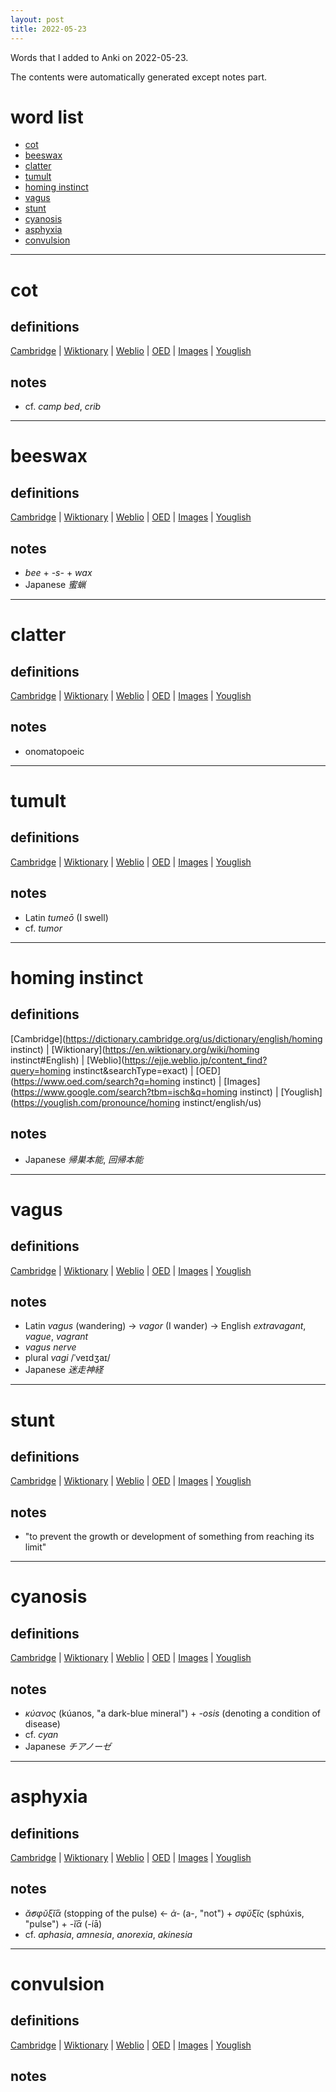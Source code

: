 ```yaml
---
layout: post
title: 2022-05-23
---
```


Words that I added to Anki on 2022-05-23.

The contents were automatically generated except notes part.
# word list
- [cot](#cot)
- [beeswax](#beeswax)
- [clatter](#clatter)
- [tumult](#tumult)
- [homing instinct](#homing-instinct)
- [vagus](#vagus)
- [stunt](#stunt)
- [cyanosis](#cyanosis)
- [asphyxia](#asphyxia)
- [convulsion](#convulsion)

---

# cot
## definitions
[Cambridge](https://dictionary.cambridge.org/us/dictionary/english/cot)
|
[Wiktionary](https://en.wiktionary.org/wiki/cot#English)
|
[Weblio](https://ejje.weblio.jp/content_find?query=cot&searchType=exact)
|
[OED](https://www.oed.com/search?q=cot)
|
[Images](https://www.google.com/search?tbm=isch&q=cot)
|
[Youglish](https://youglish.com/pronounce/cot/english/us)

## notes
- cf. *camp bed*, *crib*

---

# beeswax
## definitions
[Cambridge](https://dictionary.cambridge.org/us/dictionary/english/beeswax)
|
[Wiktionary](https://en.wiktionary.org/wiki/beeswax#English)
|
[Weblio](https://ejje.weblio.jp/content_find?query=beeswax&searchType=exact)
|
[OED](https://www.oed.com/search?q=beeswax)
|
[Images](https://www.google.com/search?tbm=isch&q=beeswax)
|
[Youglish](https://youglish.com/pronounce/beeswax/english/us)

## notes
- *bee* + *-s-* + *wax*
- Japanese *蜜蝋*

---

# clatter
## definitions
[Cambridge](https://dictionary.cambridge.org/us/dictionary/english/clatter)
|
[Wiktionary](https://en.wiktionary.org/wiki/clatter#English)
|
[Weblio](https://ejje.weblio.jp/content_find?query=clatter&searchType=exact)
|
[OED](https://www.oed.com/search?q=clatter)
|
[Images](https://www.google.com/search?tbm=isch&q=clatter)
|
[Youglish](https://youglish.com/pronounce/clatter/english/us)

## notes
- onomatopoeic

---

# tumult
## definitions
[Cambridge](https://dictionary.cambridge.org/us/dictionary/english/tumult)
|
[Wiktionary](https://en.wiktionary.org/wiki/tumult#English)
|
[Weblio](https://ejje.weblio.jp/content_find?query=tumult&searchType=exact)
|
[OED](https://www.oed.com/search?q=tumult)
|
[Images](https://www.google.com/search?tbm=isch&q=tumult)
|
[Youglish](https://youglish.com/pronounce/tumult/english/us)

## notes
- Latin *tumeō* (I swell)
- cf. *tumor*

---

# homing instinct
## definitions
[Cambridge](https://dictionary.cambridge.org/us/dictionary/english/homing instinct)
|
[Wiktionary](https://en.wiktionary.org/wiki/homing instinct#English)
|
[Weblio](https://ejje.weblio.jp/content_find?query=homing instinct&searchType=exact)
|
[OED](https://www.oed.com/search?q=homing instinct)
|
[Images](https://www.google.com/search?tbm=isch&q=homing instinct)
|
[Youglish](https://youglish.com/pronounce/homing instinct/english/us)

## notes
- Japanese *帰巣本能*, *回帰本能*

---

# vagus
## definitions
[Cambridge](https://dictionary.cambridge.org/us/dictionary/english/vagus)
|
[Wiktionary](https://en.wiktionary.org/wiki/vagus#English)
|
[Weblio](https://ejje.weblio.jp/content_find?query=vagus&searchType=exact)
|
[OED](https://www.oed.com/search?q=vagus)
|
[Images](https://www.google.com/search?tbm=isch&q=vagus)
|
[Youglish](https://youglish.com/pronounce/vagus/english/us)

## notes
- Latin *vagus* (wandering) -> *vagor* (I wander) -> English *extravagant*, *vague*, *vagrant*
- *vagus nerve*
- plural *vagi* /ˈveɪdʒaɪ/
- Japanese *迷走神経*

---

# stunt
## definitions
[Cambridge](https://dictionary.cambridge.org/us/dictionary/english/stunt)
|
[Wiktionary](https://en.wiktionary.org/wiki/stunt#English)
|
[Weblio](https://ejje.weblio.jp/content_find?query=stunt&searchType=exact)
|
[OED](https://www.oed.com/search?q=stunt)
|
[Images](https://www.google.com/search?tbm=isch&q=stunt)
|
[Youglish](https://youglish.com/pronounce/stunt/english/us)

## notes
- "to prevent the growth or development of something from reaching its limit"

---

# cyanosis
## definitions
[Cambridge](https://dictionary.cambridge.org/us/dictionary/english/cyanosis)
|
[Wiktionary](https://en.wiktionary.org/wiki/cyanosis#English)
|
[Weblio](https://ejje.weblio.jp/content_find?query=cyanosis&searchType=exact)
|
[OED](https://www.oed.com/search?q=cyanosis)
|
[Images](https://www.google.com/search?tbm=isch&q=cyanosis)
|
[Youglish](https://youglish.com/pronounce/cyanosis/english/us)

## notes
- *κύανος* (kúanos, "a dark-blue mineral") + *-osis* (denoting a condition of disease)
- cf. *cyan*
- Japanese *チアノーゼ*

---

# asphyxia
## definitions
[Cambridge](https://dictionary.cambridge.org/us/dictionary/english/asphyxia)
|
[Wiktionary](https://en.wiktionary.org/wiki/asphyxia#English)
|
[Weblio](https://ejje.weblio.jp/content_find?query=asphyxia&searchType=exact)
|
[OED](https://www.oed.com/search?q=asphyxia)
|
[Images](https://www.google.com/search?tbm=isch&q=asphyxia)
|
[Youglish](https://youglish.com/pronounce/asphyxia/english/us)

## notes
- *ᾰ̓σφῠξῐ́ᾱ* (stopping of the pulse) <- *ἀ-* (a-, "not") + *σφῠ́ξῐς* (sphúxis, "pulse") + *-ῐ́ᾱ* (-íā)
- cf. *aphasia*, *amnesia*, *anorexia*, *akinesia*

---

# convulsion
## definitions
[Cambridge](https://dictionary.cambridge.org/us/dictionary/english/convulsion)
|
[Wiktionary](https://en.wiktionary.org/wiki/convulsion#English)
|
[Weblio](https://ejje.weblio.jp/content_find?query=convulsion&searchType=exact)
|
[OED](https://www.oed.com/search?q=convulsion)
|
[Images](https://www.google.com/search?tbm=isch&q=convulsion)
|
[Youglish](https://youglish.com/pronounce/convulsion/english/us)

## notes

